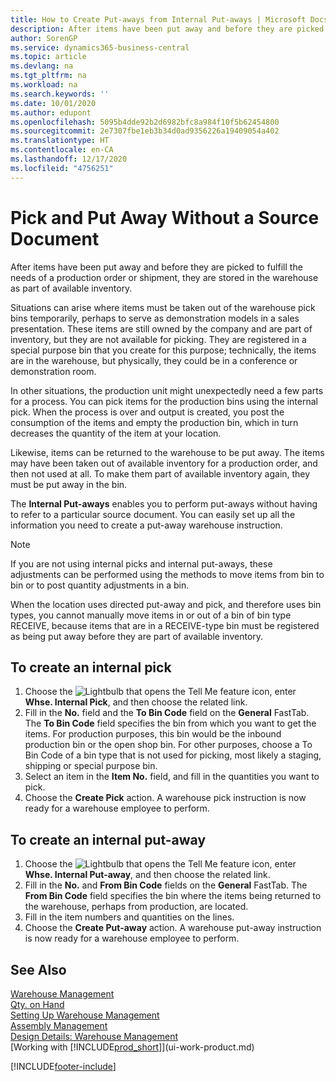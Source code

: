 ```yaml
---
title: How to Create Put-aways from Internal Put-aways | Microsoft Docs
description: After items have been put away and before they are picked to fulfill the needs of a production order or shipment, they are stored in the warehouse as part of available inventory.
author: SorenGP
ms.service: dynamics365-business-central
ms.topic: article
ms.devlang: na
ms.tgt_pltfrm: na
ms.workload: na
ms.search.keywords: ''
ms.date: 10/01/2020
ms.author: edupont
ms.openlocfilehash: 5095b4dde92b2d6982bfc8a984f10f5b62454800
ms.sourcegitcommit: 2e7307fbe1eb3b34d0ad9356226a19409054a402
ms.translationtype: HT
ms.contentlocale: en-CA
ms.lasthandoff: 12/17/2020
ms.locfileid: "4756251"
---
```

# <a name="pick-and-put-away-without-a-source-document"></a>Pick and Put Away Without a Source Document
After items have been put away and before they are picked to fulfill the needs of a production order or shipment, they are stored in the warehouse as part of available inventory.  

Situations can arise where items must be taken out of the warehouse pick bins temporarily, perhaps to serve as demonstration models in a sales presentation. These items are still owned by the company and are part of inventory, but they are not available for picking. They are registered in a special purpose bin that you create for this purpose; technically, the items are in the warehouse, but physically, they could be in a conference or demonstration room.  

In other situations, the production unit might unexpectedly need a few parts for a process. You can pick items for the production bins using the internal pick. When the process is over and output is created, you post the consumption of the items and empty the production bin, which in turn decreases the quantity of the item at your location.  

Likewise, items can be returned to the warehouse to be put away. The items may have been taken out of available inventory for a production order, and then not used at all. To make them part of available inventory again, they must be put away in the bin.  

The **Internal Put-aways** enables you to perform put-aways without having to refer to a particular source document. You can easily set up all the information you need to create a put-away warehouse instruction.  

> [!NOTE]  
>  If you are not using internal picks and internal put-aways, these adjustments can be performed using the methods to move items from bin to bin or to post quantity adjustments in a bin.  
>   
>  When the location uses directed put-away and pick, and therefore uses bin types, you cannot manually move items in or out of a bin of bin type RECEIVE, because items that are in a RECEIVE-type bin must be registered as being put away before they are part of available inventory.  

## <a name="to-create-an-internal-pick"></a>To create an internal pick  
1.  Choose the ![Lightbulb that opens the Tell Me feature](media/ui-search/search_small.png "Tell me what you want to do") icon, enter **Whse. Internal Pick**, and then choose the related link.  
2.  Fill in the **No.** field and the **To Bin Code** field on the **General** FastTab. The **To Bin Code** field specifies the bin from which you want to get the items. For production purposes, this bin would be the inbound production bin or the open shop bin. For other purposes, choose a To Bin Code of a bin type that is not used for picking, most likely a staging, shipping or special purpose bin.  
3.  Select an item in the **Item No.** field, and fill in the quantities you want to pick.  
4. Choose the **Create Pick** action. A warehouse pick instruction is now ready for a warehouse employee to perform.  

## <a name="to-create-an-internal-put-away"></a>To create an internal put-away  
1.  Choose the ![Lightbulb that opens the Tell Me feature](media/ui-search/search_small.png "Tell me what you want to do") icon, enter **Whse. Internal Put-away**, and then choose the related link.  
2.  Fill in the **No.** and **From Bin Code** fields on the **General** FastTab. The **From Bin Code** field specifies the bin where the items being returned to the warehouse, perhaps from production, are located.  
3.  Fill in the item numbers and quantities on the lines.  
4.  Choose the **Create Put-away** action. A warehouse put-away instruction is now ready for a warehouse employee to perform.  

## <a name="see-also"></a>See Also  
[Warehouse Management](warehouse-manage-warehouse.md)  
[Qty. on Hand](inventory-manage-inventory.md)  
[Setting Up Warehouse Management](warehouse-setup-warehouse.md)     
[Assembly Management](assembly-assemble-items.md)    
[Design Details: Warehouse Management](design-details-warehouse-management.md)  
[Working with [!INCLUDE[prod_short](includes/prod_short.md)]](ui-work-product.md)


[!INCLUDE[footer-include](includes/footer-banner.md)]